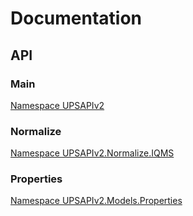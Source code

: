 # Documentation
## API
### Main 
[Namespace UPSAPIv2](UPSAPI/_site/api/UPSAPIv2.html)
### Normalize
[Namespace UPSAPIv2.Normalize.IQMS](UPSAPI/_site/api/UPSAPIv2.Normalize.IQMS.html)
### Properties
[Namespace UPSAPIv2.Models.Properties](UPSAPI/_site/api/UPSAPIv2.Models.Properties.html)

